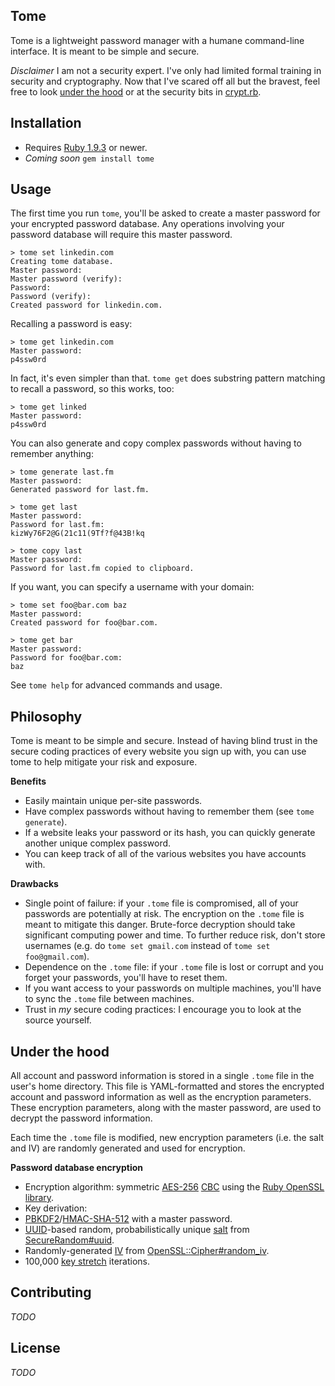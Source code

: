 ## Tome

Tome is a lightweight password manager with a humane command-line interface. It is meant to be simple and secure.

*Disclaimer* I am not a security expert. I've only had limited formal training in security and cryptography.
Now that I've scared off all but the bravest, feel free to look [under the hood](#under-the-hood) or
at the security bits in [crypt.rb](https://github.com/schmich/tome/blob/master/crypt.rb).

## Installation

* Requires [Ruby 1.9.3](http://www.ruby-lang.org/en/downloads/) or newer.
* *Coming soon* `gem install tome`

## Usage

The first time you run `tome`, you'll be asked to create a master password for your encrypted password database.
Any operations involving your password database will require this master password.

    > tome set linkedin.com
    Creating tome database.
    Master password:
    Master password (verify):
    Password:
    Password (verify):
    Created password for linkedin.com.

Recalling a password is easy:

    > tome get linkedin.com
    Master password:
    p4ssw0rd
    
In fact, it's even simpler than that. `tome get` does substring pattern matching to recall a password,
so this works, too:

    > tome get linked
    Master password:
    p4ssw0rd

You can also generate and copy complex passwords without having to remember anything:

    > tome generate last.fm
    Master password:
    Generated password for last.fm.

    > tome get last
    Master password:
    Password for last.fm:
    kizWy76F2@G(21c11(9Tf?f@43B!kq

    > tome copy last
    Master password:
    Password for last.fm copied to clipboard.
    
If you want, you can specify a username with your domain:

    > tome set foo@bar.com baz
    Master password:
    Created password for foo@bar.com.
    
    > tome get bar
    Master password:
    Password for foo@bar.com:
    baz
    
See `tome help` for advanced commands and usage.

## Philosophy

Tome is meant to be simple and secure. Instead of having blind trust in the secure coding practices
of every website you sign up with, you can use tome to help mitigate your risk and exposure.

**Benefits**
* Easily maintain unique per-site passwords.
* Have complex passwords without having to remember them (see `tome generate`).
* If a website leaks your password or its hash, you can quickly generate another unique complex password.
* You can keep track of all of the various websites you have accounts with.

**Drawbacks**
* Single point of failure: if your `.tome` file is compromised, all of your passwords are potentially at risk.
  The encryption on the `.tome` file is meant to mitigate this danger. Brute-force decryption should take significant
  computing power and time. To further reduce risk, don't store usernames (e.g. do `tome set gmail.com` instead of `tome set foo@gmail.com`).
* Dependence on the `.tome` file: if your `.tome` file is lost or corrupt and you forget your passwords, you'll have to reset them.
* If you want access to your passwords on multiple machines, you'll have to sync the `.tome` file between machines.
* Trust in *my* secure coding practices: I encourage you to look at the source yourself.

## Under the hood

All account and password information is stored in a single `.tome` file in the user's home directory. This file is
YAML-formatted and stores the encrypted account and password information as well as the encryption parameters.
These encryption parameters, along with the master password, are used to decrypt the password information.

Each time the `.tome` file is modified, new encryption parameters (i.e. the salt and IV) are randomly generated
and used for encryption.

**Password database encryption**
* Encryption algorithm: symmetric [AES-256](http://en.wikipedia.org/wiki/Advanced_Encryption_Standard)
  [CBC](http://en.wikipedia.org/wiki/Block_cipher_modes_of_operation#Cipher-block_chaining_.28CBC.29)
  using the [Ruby OpenSSL library](http://www.ruby-doc.org/stdlib-1.9.3/libdoc/openssl/rdoc/index.html).
* Key derivation:
 * [PBKDF2](http://en.wikipedia.org/wiki/PBKDF2)/[HMAC-SHA-512](http://en.wikipedia.org/wiki/SHA-2) with a master password.
 * [UUID](http://en.wikipedia.org/wiki/UUID)-based random, probabilistically unique [salt](http://en.wikipedia.org/wiki/Salt_%28cryptography%29)
   from [SecureRandom#uuid](http://www.ruby-doc.org/stdlib-1.9.3/libdoc/securerandom/rdoc/SecureRandom.html#method-c-uuid).
 * Randomly-generated [IV](http://en.wikipedia.org/wiki/Initialization_vector) from [OpenSSL::Cipher#random_iv](http://www.ruby-doc.org/stdlib-1.9.3/libdoc/openssl/rdoc/OpenSSL/Cipher.html#method-i-random_iv).
 * 100,000 [key stretch](http://en.wikipedia.org/wiki/Key_stretching) iterations.

## Contributing

*TODO*

## License

*TODO*
